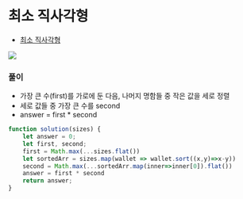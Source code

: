 
# 최소 직사각형
  - [최소 직사각형](https://programmers.co.kr/learn/courses/30/lessons/86491)

  <img src="https://user-images.githubusercontent.com/62092665/139455731-d1b8509f-aee5-4bff-80bd-a7c181a54ffd.png">


### 풀이 
  - 가장 큰 수(first)를 가로에 둔 다음, 나머지 명함들 중 작은 값을 세로 정렬
  - 세로 값들 중 가장 큰 수를 second
  - answer = first * second

```javascript
function solution(sizes) {
    let answer = 0;
    let first, second;
    first = Math.max(...sizes.flat())
    let sortedArr = sizes.map(wallet => wallet.sort((x,y)=>x-y))
    second = Math.max(...sortedArr.map(inner=>inner[0]).flat())
    answer = first * second
    return answer;
}
```

